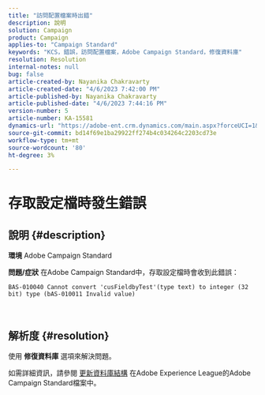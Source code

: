 ```yaml
---
title: "訪問配置檔案時出錯"
description: 說明
solution: Campaign
product: Campaign
applies-to: "Campaign Standard"
keywords: "KCS，錯誤，訪問配置檔案，Adobe Campaign Standard，修復資料庫"
resolution: Resolution
internal-notes: null
bug: false
article-created-by: Nayanika Chakravarty
article-created-date: "4/6/2023 7:42:00 PM"
article-published-by: Nayanika Chakravarty
article-published-date: "4/6/2023 7:44:16 PM"
version-number: 5
article-number: KA-15581
dynamics-url: "https://adobe-ent.crm.dynamics.com/main.aspx?forceUCI=1&pagetype=entityrecord&etn=knowledgearticle&id=b9aab117-b3d4-ed11-a7c7-6045bd006b3d"
source-git-commit: bd14f69e1ba29922ff274b4c034264c2203cd73e
workflow-type: tm+mt
source-wordcount: '80'
ht-degree: 3%

---
```


# 存取設定檔時發生錯誤

## 說明 {#description}


<b>環境</b>
Adobe Campaign Standard

<b>問題/症狀</b>
在Adobe Campaign Standard中，存取設定檔時會收到此錯誤：


```
BAS-010040 Cannot convert 'cusFieldbyTest'(type text) to integer (32 bit) type (bAS-010011 Invalid value)
```






 



## 解析度 {#resolution}


使用 <b>修復資料庫</b> 選項來解決問題。

如需詳細資訊，請參閱 [更新資料庫結構](https://experienceleague.adobe.com/docs/campaign-standard/using/developing/adding-or-extending-a-resource/updating-the-database-structure.html?lang=en) 在Adobe Experience League的Adobe Campaign Standard檔案中。
